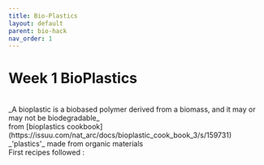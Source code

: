 ```yaml
---
title: Bio-Plastics
layout: default
parent: bio-hack
nav_order: 1
---
```


# Week 1 BioPlastics

<br>
_A bioplastic is a biobased polymer derived from a biomass, and it may or may not be biodegradable_  
<br>
from [bioplastics cookbook](https://issuu.com/nat_arc/docs/bioplastic_cook_book_3/s/159731)
<br>
_'plastics'_ made from organic materials
<br>
First recipes followed :

